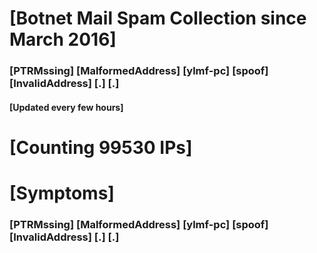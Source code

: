 # [Botnet Mail Spam Collection since March 2016]
### [PTRMssing] [MalformedAddress] [ylmf-pc] [spoof] [InvalidAddress] [.] [.]
#### [Updated every few hours]

# [Counting 99530 IPs]

# [Symptoms] 
###   [PTRMssing] [MalformedAddress] [ylmf-pc] [spoof] [InvalidAddress] [.] [.]
